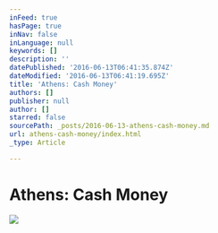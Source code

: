 ```yaml
---
inFeed: true
hasPage: true
inNav: false
inLanguage: null
keywords: []
description: ''
datePublished: '2016-06-13T06:41:35.874Z'
dateModified: '2016-06-13T06:41:19.695Z'
title: 'Athens: Cash Money'
authors: []
publisher: null
author: []
starred: false
sourcePath: _posts/2016-06-13-athens-cash-money.md
url: athens-cash-money/index.html
_type: Article

---
```

# Athens: Cash Money
![](https://the-grid-user-content.s3-us-west-2.amazonaws.com/e487e3cc-bc7d-433f-9890-83af5b94cca8.jpg)